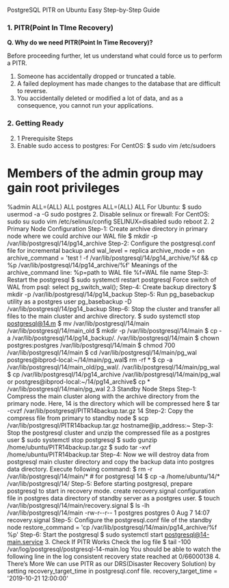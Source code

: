 PostgreSQL PITR on Ubuntu Easy Step-by-Step Guide

### 1. PITR(Point In TIme Recovery)

**Q. Why do we need PITR(Point In Time Recovery)?**

Before proceeding further, let us understand what could force us to perform a PITR.

1. Someone has accidentally dropped or truncated a table.
2. A failed deployment has made changes to the database that are difficult to reverse.
3. You accidentally deleted or modified a lot of data, and as a consequence, you cannot run your applications.

### 2. Getting Ready
2. 1 Prerequisite Steps
1. Enable sudo access to postgres:
For CentOS:
$ sudo vim /etc/sudoers
# Members of the admin group may gain root privileges
%admin ALL=(ALL) ALL
postgres ALL=(ALL) ALL
For Ubuntu:
$ sudo usermod -a -G sudo postgres
2. Disable selinux or firewall:
For CentOS:
sudo su
sudo vim /etc/selinux/config
SELINUX=disabled
sudo reboot
2. 2 Primary Node Configuration
Step-1: Create archive directory in primary node where we could archive our WAL file
$ mkdir -p /var/lib/postgresql/14/pg14_archive
Step-2: Configure the postgresql.conf file for incremental backup and
wal_level = replica
archive_mode = on
archive_command = 'test ! -f /var/lib/postgresql/14/pg14_archive/%f && cp %p
/var/lib/postgresql/14/pg14_archive/%f'
Meanings of the archive_command line:
%p=path to WAL file
%f=WAL file name
Step-3: Restart the postgresql
$ sudo systemctl restart postgresql
Force switch of WAL from psql: select pg_switch_wal();
Step-4: Create backup directory
$ mkdir -p /var/lib/postgresql/14/pg14_backup
Step-5: Run pg_basebackup utility as a postgres user
pg_basebackup -D /var/lib/postgresql/14/pg14_backup
Step-6: Stop the cluster and transfer all files to the main cluster and archive directory.
$ sudo systemctl stop postgresql@14.m
$ mv /var/lib/postgresql/14/main /var/lib/postgresql/14/main_old
$ mkdir -p /var/lib/postgresql/14/main
$ cp -a /var/lib/postgresql/14/pg14_backup/. /var/lib/postgresql/14/main
$ chown postgres:postgres /var/lib/postgresql/14/main
$ chmod 700 /var/lib/postgresql/14/main
$ cd /var/lib/postgresql/14/main/pg_wal
postgres@ibprod-local:~/14/main/pg_wal$ rm -rf *
$ cp -a /var/lib/postgresql/14/main_old/pg_wal/. /var/lib/postgresql/14/main/pg_wal
$ cp /var/lib/postgresql/14/pg14_archive /var/lib/postgresql/14/main/pg_wal
or
postgres@ibprod-local:~/14/pg14_archive$ cp * /var/lib/postgresql/14/main/pg_wal
2.3 Standby Node Steps
Step-1: Compress the main cluster along with the archive directory from the primary node.
Here, 14 is the directory which will be compressed here
$ tar -cvzf /var/lib/postgresql/PITR14backup.tar.gz 14
Step-2: Copy the compress file from primary to standby node
$ scp /var/lib/postgresql/PITR14backup.tar.gz hostname@ip_address:~
Step-3: Stop the postgresql cluster and unzip the compressed file as a postgres user
$ sudo systemctl stop postgresql
$ sudo gunzip /home/ubuntu/PITR14backup.tar.gz
$ sudo tar -xvf /home/ubuntu/PITR14backup.tar
Step-4: Now we will destroy data from postgresql main cluster directory and copy the backup data into
postgres data directory. Execute following command:
$ rm -r /var/lib/postgresql/14/main/* # for postgresql 14
$ cp -a /home/ubuntu/14/* /var/lib/postgresql/14/
Step-5: Before starting postgresql, prepare postgresql to start in recovery mode. create
recovery.signal configuration file in postgres data directory of standby server as a postgres user.
$ touch /var/lib/postgresql/14/main/recovery.signal
$ ls -lh /var/lib/postgresql/14/main
-rw-r--r-- 1 postgres postgres 0 Aug 7 14:07 recovery.signal
Step-5: Configure the postgresql.conf file of the standby node
restore_command = 'cp /var/lib/postgresql/14/main/pg14_archive/%f %p'
Step-6: Start the postgresql
$ sudo systemctl start postgresql@14-main.service
3. Check If PITR Works
Check the log file
$ tail -100 /var/log/postgresql/postgresql-14-main.log
You should be able to watch the following line in the log
consistent recovery state reached at 0/66000138
4. There’s More
We can use PITR as our DRS(Disaster Recovery Solution) by setting recovery_target_time in
postgresql.conf file.
recovery_target_time = '2019-10-21 12:00:00'
